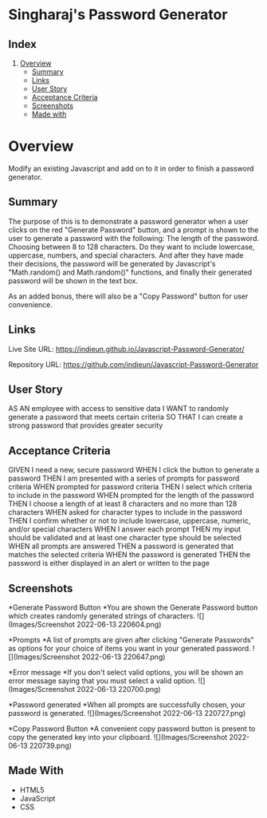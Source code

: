 # Singharaj's Password Generator

## Index
1. [Overview](#overview)
    - [Summary](#summary)
    - [Links](#links)
    - [User Story](#user-story)
    - [Acceptance Criteria](#acceptance-criteria)
    - [Screenshots](#screenshots)
    - [Made with](#made-with)

# Overview

Modify an existing Javascript and add on to it in order to finish a password generator. 

## Summary

The purpose of this is to demonstrate a password generator when a user clicks on the red "Generate Password" button,
and a prompt is shown to the user to generate a password with the following:
The length of the password.
Choosing between 8 to 128 characters.
Do they want to include lowercase, uppercase, numbers, and special characters.
And after they have made their decisions, the password will be generated by Javascript's "Math.random() and Math.random()" functions, and finally their
generated password will be shown in the text box.

As an added bonus, there will also be a "Copy Password" button for user convenience. 

## Links

Live Site URL: https://indieun.github.io/Javascript-Password-Generator/

Repository URL: https://github.com/indieun/Javascript-Password-Generator

## User Story

AS AN employee with access to sensitive data
I WANT to randomly generate a password that meets certain criteria
SO THAT I can create a strong password that provides greater security

## Acceptance Criteria

GIVEN I need a new, secure password
WHEN I click the button to generate a password
THEN I am presented with a series of prompts for password criteria
WHEN prompted for password criteria
THEN I select which criteria to include in the password
WHEN prompted for the length of the password
THEN I choose a length of at least 8 characters and no more than 128 characters
WHEN asked for character types to include in the password
THEN I confirm whether or not to include lowercase, uppercase, numeric, and/or special characters
WHEN I answer each prompt
THEN my input should be validated and at least one character type should be selected
WHEN all prompts are answered
THEN a password is generated that matches the selected criteria
WHEN the password is generated
THEN the password is either displayed in an alert or written to the page

## Screenshots
*Generate Password Button
    *You are shown the Generate Password button which creates randomly generated strings of characters.
![](Images/Screenshot 2022-06-13 220604.png)

*Prompts
    *A list of prompts are given after clicking "Generate Passwords" as options for your choice of items you want in your generated password.
![](Images/Screenshot 2022-06-13 220647.png)

*Error message
    *If you don't select valid options, you will be shown an error message saying that you must select a valid option.
![](Images/Screenshot 2022-06-13 220700.png)

*Password generated
    *When all prompts are successfully chosen, your password is generated.
![](Images/Screenshot 2022-06-13 220727.png)

*Copy Password Button
    *A convenient copy password button is present to copy the generated key into your clipboard.
![](Images/Screenshot 2022-06-13 220739.png)

## Made With

* HTML5
* JavaScript
* CSS

